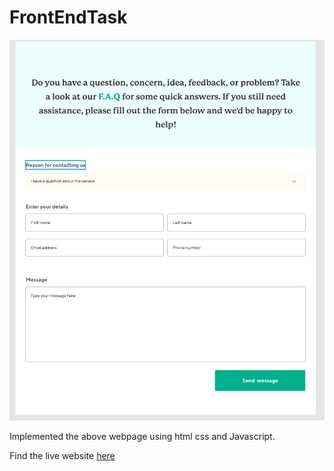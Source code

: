 # FrontEndTask

<img src="./images/exercise-image-desc.png" alt="">
<p>
    Implemented the above webpage using html css and Javascript.
</p>

Find the live website <a href = "https://ose-4g.github.io/FrontEndTask/">here</a>